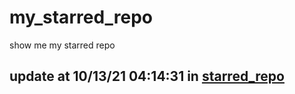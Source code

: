 # my_starred_repo
show me my starred repo

update at 10/13/21 04:14:31 in [starred_repo](./index.html)
---

